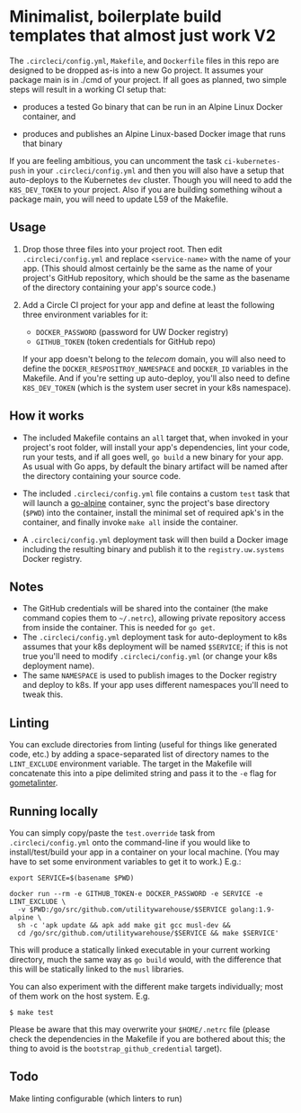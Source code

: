 # Minimalist, boilerplate build templates that almost just work V2

The `.circleci/config.yml`, `Makefile`, and `Dockerfile` files in this repo are designed
to be dropped as-is into a new Go project. It assumes your package main is in ./cmd of your project.
If all goes as planned, two simple steps will result in a working CI setup that:


  - produces a tested Go binary that can be run in an Alpine Linux Docker
    container, and

  - produces and publishes an Alpine Linux-based Docker image that runs that
    binary

If you are feeling ambitious, you can uncomment the task `ci-kubernetes-push` in your `.circleci/config.yml` and then you will also have a setup that auto-deploys to the Kubernetes `dev` cluster. Though you will need to add the `K8S_DEV_TOKEN` to your project. Also if you are building something wihout a package main, you will need to update L59 of the Makefile.



## Usage

  1. Drop those three files into your project root. Then edit `.circleci/config.yml` and
     replace `<service-name>` with the name of your app. (This should almost
     certainly be the same as the name of your project's GitHub repository,
     which should be the same as the basename of the directory containing your
     app's source code.)

  2. Add a Circle CI project for your app and define at least the following
     three environment variables for it:

       - `DOCKER_PASSWORD` (password for UW Docker registry)
       - `GITHUB_TOKEN` (token credentials for GitHub repo)

     If your app doesn't belong to the _telecom_ domain, you will also
     need to define the `DOCKER_RESPOSITROY_NAMESPACE` and `DOCKER_ID`
     variables in the Makefile. And if you're setting up auto-deploy, you'll also need to
     define `K8S_DEV_TOKEN` (which is the system user secret in your k8s
     namespace).

## How it works

  - The included Makefile contains an `all` target that, when invoked in your
    project's root folder, will install your app's dependencies, lint your
    code, run your tests, and if all goes well, `go build` a new binary for
    your app. As usual with Go apps, by default the binary artifact will be
    named after the directory containing your source code.

  - The included `.circleci/config.yml` file contains a custom `test` task that will
    launch a [go-alpine][1] container, sync the project's base directory
    (`$PWD`) into the container, install the minimal set of required apk's in
    the container, and finally invoke `make all` inside the container.

  - A `.circleci/config.yml` deployment task will then build a Docker image including the
    resulting binary and publish it to the `registry.uw.systems` Docker
    registry.

## Notes

- The GitHub credentials will be shared into the container (the make command
  copies them to `~/.netrc`), allowing private repository access from inside
  the container. This is needed for `go get`.
- The `.circleci/config.yml` deployment task for auto-deployment to k8s assumes that your
  k8s deployment will be named `$SERVICE`; if this is not true you'll need to
  modify `.circleci/config.yml` (or change your k8s deployment name).
- The same `NAMESPACE` is used to publish images to the Docker registry and
  deploy to k8s. If your app uses different namespaces you'll need to
  tweak this.

## Linting

You can exclude directories from linting (useful for things like generated
code, etc.) by adding a space-separated list of directory names to the
`LINT_EXCLUDE` environment variable. The target in the Makefile will
concatenate this into a pipe delimited string and pass it to the `-e` flag for
[gometalinter](https://github.com/alecthomas/gometalinter).

## Running locally

You can simply copy/paste the `test.override` task from `.circleci/config.yml` onto the
command-line if you would like to install/test/build your app in a container on
your local machine. (You may have to set some environment variables to get it
to work.) E.g.:

    export SERVICE=$(basename $PWD)

    docker run --rm -e GITHUB_TOKEN-e DOCKER_PASSWORD -e SERVICE -e LINT_EXCLUDE \
      -v $PWD:/go/src/github.com/utilitywarehouse/$SERVICE golang:1.9-alpine \
      sh -c 'apk update && apk add make git gcc musl-dev &&
      cd /go/src/github.com/utilitywarehouse/$SERVICE && make $SERVICE'

This will produce a statically linked executable in your current working
directory, much the same way as `go build` would, with the difference that this
will be statically linked to the `musl` libraries.

You can also experiment with the different make targets individually; most of
them work on the host system. E.g.

    $ make test

Please be aware that this may overwrite your `$HOME/.netrc` file (please check
the dependencies in the Makefile if you are bothered about this; the thing to
avoid is the `bootstrap_github_credential` target).

## Todo

Make linting configurable (which linters to run)

[1]: https://github.com/docker-library/golang/blob/132cd70768e3bc269902e4c7b579203f66dc9f64/.8/alpine/Dockerfile
